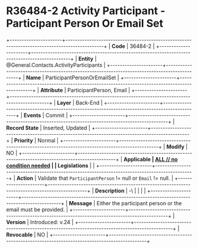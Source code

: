 ﻿---
erp.type: front-end-business-rule
erp.entity: General.Contacts.ActivityParticipants
---

# R36484-2 Activity Participant - Participant Person Or Email Set  
+----------------------+----------------------------------------------------------------------------------------------+
| **Code**             | 36484-2                                                                                      |
+----------------------+----------------------------------------------------------------------------------------------+
| **Entity**           | @General.Contacts.ActivityParticipants                                                       |
+----------------------+----------------------------------------------------------------------------------------------+
| **Name**             | ParticipantPersonOrEmailSet                                                                  |
+----------------------+----------------------------------------------------------------------------------------------+
| **Attribute**        | ParticipantPerson, Email                                                                     |
+----------------------+----------------------------------------------------------------------------------------------+
| **Layer**            | Back-End                                                                                     |
+----------------------+----------------------------------------------------------------------------------------------+
| **Events**           | Commit                                                                                       |
+----------------------+----------------------------------------------------------------------------------------------+
| **Record State**     | Inserted, Updated                                                                            |
+----------------------+----------------------------------------------------------------------------------------------+
| **Priority**         | Normal                                                                                       |
+----------------------+----------------------------------------------------------------------------------------------+
| **Modify**           | NO                                                                                           |
+----------------------+----------------------------------------------------------------------------------------------+
| **Applicable         | [ALL // no condition needed](xref:applicable-legislations)                                   |
| Legislations**       |                                                                                              |
+----------------------+----------------------------------------------------------------------------------------------+
| **Action**           | Validate that `ParticipantPerson` != null or `Email` != null.                                |
+----------------------+----------------------------------------------------------------------------------------------+
| **Description**      | -\                                                                                           |
|                      |                                                                                              |
+----------------------+----------------------------------------------------------------------------------------------+
| **Message**          | Either the participant person or the email must be provided.                                 |
+----------------------+----------------------------------------------------------------------------------------------+
| **Version**          | Introduced: v.24                                                                             |
+----------------------+----------------------------------------------------------------------------------------------+
| **Revocable**        | NO                                                                                           |
+----------------------+----------------------------------------------------------------------------------------------+